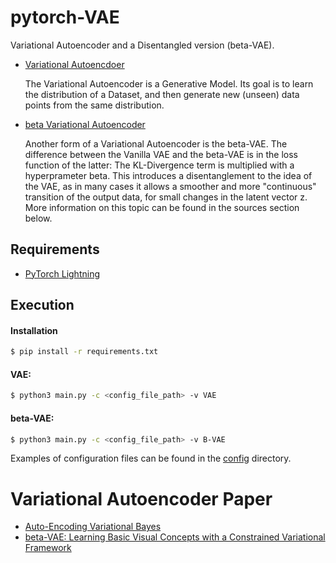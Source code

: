 # pytorch-VAE

Variational Autoencoder and a Disentangled version (beta-VAE). 

- [Variational Autoencdoer](./models/vae.py)

    The Variational Autoencoder is a Generative Model. Its goal is to learn the distribution of a Dataset, and then generate new (unseen) data points from the same distribution. 

- [beta Variational Autoencoder](./models/beta_vae.py)
    
    Another form of a Variational Autoencoder is the beta-VAE. The difference between the Vanilla VAE and the beta-VAE is in the loss function of the latter: The KL-Divergence term is multiplied with a hyperprameter beta. This introduces a disentanglement to the idea of the VAE, as in many cases it allows a smoother and more "continuous" transition of the output data, for small changes in the latent vector z. More information on this topic can be found in the sources section below.

## Requirements

- [PyTorch Lightning](https://www.pytorchlightning.ai/)

## Execution

#### Installation

```bash
$ pip install -r requirements.txt
```
 
#### VAE:
   ```bash
   $ python3 main.py -c <config_file_path> -v VAE
   ```
#### beta-VAE:
   ```bash
   $ python3 main.py -c <config_file_path> -v B-VAE
   ```
  

Examples of configuration files can be found in the [config](config) directory.

# Variational Autoencoder Paper

- [Auto-Encoding Variational Bayes](https://arxiv.org/abs/1312.6114)
- [beta-VAE: Learning Basic Visual Concepts with a Constrained Variational Framework](https://openreview.net/forum?id=Sy2fzU9gl)
